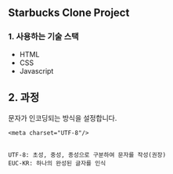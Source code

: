##  Starbucks Clone Project

### 1. 사용하는 기술 스택
 * HTML
 * CSS
 * Javascript

## 2. 과정
   문자가 인코딩되는 방식을 설정합니다.
    
    <meta charset="UTF-8"/>

    
    UTF-8: 초성, 중성, 종성으로 구분하여 문자를 작성(권장)
    EUC-KR: 하나의 완성된 글자를 인식
  
